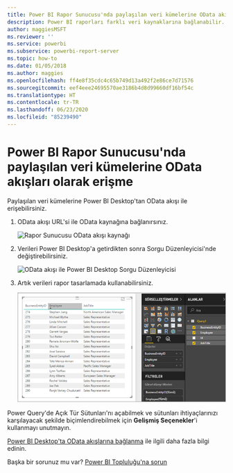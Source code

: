 ```yaml
---
title: Power BI Rapor Sunucusu'nda paylaşılan veri kümelerine OData akışları olarak erişme
description: Power BI raporları farklı veri kaynaklarına bağlanabilir. Verilerin nasıl kullanıldığına bağlı olarak farklı veri kaynakları kullanılabilir.
author: maggiesMSFT
ms.reviewer: ''
ms.service: powerbi
ms.subservice: powerbi-report-server
ms.topic: how-to
ms.date: 01/05/2018
ms.author: maggies
ms.openlocfilehash: ff4e8f35cdc4c65b749d13a492f2e86ce7d71576
ms.sourcegitcommit: eef4eee24695570ae3186b4d8d99660df16bf54c
ms.translationtype: HT
ms.contentlocale: tr-TR
ms.lasthandoff: 06/23/2020
ms.locfileid: "85239490"
---
```

# <a name="accessing-shared-datasets-as-odata-feeds-in-power-bi-report-server"></a>Power BI Rapor Sunucusu'nda paylaşılan veri kümelerine OData akışları olarak erişme
Paylaşılan veri kümelerine Power BI Desktop'tan OData akışı ile erişebilirsiniz.

1. OData akışı URL'si ile OData kaynağına bağlanırsınız.
   
    ![Rapor Sunucusu OData akışı kaynağı](media/access-dataset-odata/report-server-odata-feed.png)
2. Verileri Power BI Desktop'a getirdikten sonra Sorgu Düzenleyicisi'nde değiştirebilirsiniz.
   
    ![OData akışı ile Power BI Desktop Sorgu Düzenleyicisi](media/access-dataset-odata/report-server-odata-results-query-editor.png)
3. Artık verileri rapor tasarlamada kullanabilirsiniz.
   
    ![OData akışı ile Power BI Desktop raporu tasarımı](media/access-dataset-odata/report-server-odata-power-bi-desktop-report-design.png)

Power Query'de Açık Tür Sütunları'nı açabilmek ve sütunları ihtiyaçlarınızı karşılayacak şekilde biçimlendirebilmek için **Gelişmiş Seçenekler**'i kullanmayı unutmayın.

[Power BI Desktop'ta OData akışlarına bağlanma](../connect-data/desktop-connect-odata.md) ile ilgili daha fazla bilgi edinin.

Başka bir sorunuz mu var? [Power BI Topluluğu'na sorun](https://community.powerbi.com/)


